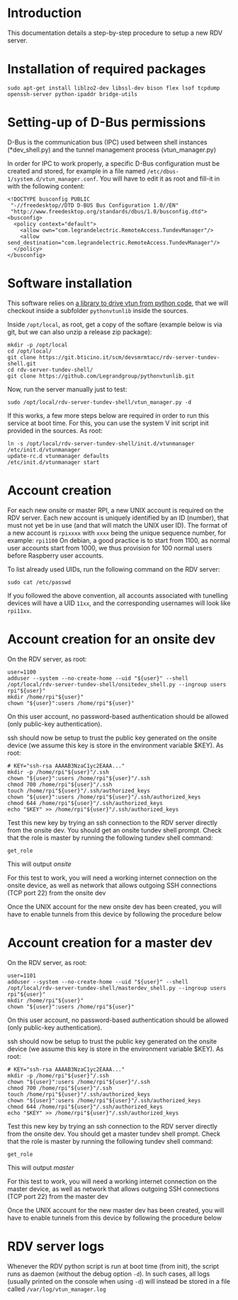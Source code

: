 # Introduction

This documentation details a step-by-step procedure to setup a new RDV server.

# Installation of required packages

```
sudo apt-get install liblzo2-dev libssl-dev bison flex lsof tcpdump openssh-server python-ipaddr bridge-utils
```

# Setting-up of D-Bus permissions

D-Bus is the communication bus (IPC) used between shell instances (*dev_shell.py) and the tunnel management process (vtun_manager.py)

In order for IPC to work properly, a specific D-Bus configuration must be created and stored, for example in a file named `/etc/dbus-1/system.d/vtun_manager.conf`.
You will have to edit it as root and fill-it in with the following content:
```
<!DOCTYPE busconfig PUBLIC
 "-//freedesktop//DTD D-BUS Bus Configuration 1.0//EN"
 "http://www.freedesktop.org/standards/dbus/1.0/busconfig.dtd">
<busconfig>
  <policy context="default">
    <allow own="com.legrandelectric.RemoteAccess.TundevManager"/>
    <allow send_destination="com.legrandelectric.RemoteAccess.TundevManager"/>
  </policy>
</busconfig>
```

# Software installation

This software relies on [a library to drive vtun from python code](https://github.com/Legrandgroup/pythonvtunlib), that we will checkout inside a subfolder `pythonvtunlib` inside the sources.

Inside `/opt/local`, as root, get a copy of the softare (example below is via git, but we can also unzip a release zip package):
```
mkdir -p /opt/local
cd /opt/local/
git clone https://git.bticino.it/scm/devsmrmtacc/rdv-server-tundev-shell.git
cd rdv-server-tundev-shell/
git clone https://github.com/Legrandgroup/pythonvtunlib.git
```

Now, run the server manually just to test:

```
sudo /opt/local/rdv-server-tundev-shell/vtun_manager.py -d
```
If this works, a few more steps below are required in order to run this service at boot time.
For this, you can use the system V init script init provided in the sources. As root:
```
ln -s /opt/local/rdv-server-tundev-shell/init.d/vtunmanager /etc/init.d/vtunmanager
update-rc.d vtunmanager defaults
/etc/init.d/vtunmanager start
```

# Account creation

For each new onsite or master RPI, a new UNIX account is required on the RDV server.
Each new account is uniquely identified by an ID (number), that must not yet be in use (and that will match the UNIX user ID).
The format of a new account is `rpixxxx` with `xxxx` being the unique sequence number, for example: `rpi1100`
On debian, a good practice is to start from 1100, as normal user accounts start from 1000, we thus provision for 100 normal users before Raspberry user accounts.

To list already used UIDs, run the following command on the RDV server:

```
sudo cat /etc/passwd
```

If you followed the above convention, all accounts associated with tunelling devices will have a UID `11xx`, and the corresponding usernames will look like `rpi11xx`.

# Account creation for an onsite dev

On the RDV server, as root:
```
user=1100
adduser --system --no-create-home --uid "${user}" --shell /opt/local/rdv-server-tundev-shell/onsitedev_shell.py --ingroup users rpi"${user}"
mkdir /home/rpi"${user}"
chown "${user}":users /home/rpi"${user}"
```
On this user account, no password-based authentication should be allowed (only public-key authentication).

ssh should now be setup to trust the public key generated on the onsite device (we assume this key is store in the environment variable $KEY).
As root:
```
# KEY="ssh-rsa AAAAB3NzaC1yc2EAAA..."
mkdir -p /home/rpi"${user}"/.ssh
chown "${user}":users /home/rpi"${user}"/.ssh
chmod 700 /home/rpi"${user}"/.ssh
touch /home/rpi"${user}"/.ssh/authorized_keys
chown "${user}":users /home/rpi"${user}"/.ssh/authorized_keys
chmod 644 /home/rpi"${user}"/.ssh/authorized_keys
echo "$KEY" >> /home/rpi"${user}"/.ssh/authorized_keys
```
Test this new key by trying an ssh connection to the RDV server directly from the onsite dev. You should get an onsite tundev shell prompt. Check that the role is master by running the following tundev shell command:
```
get_role
```
This will output *onsite*

For this test to work, you will need a working internet connection on the onsite device, as well as network that allows outgoing SSH connections (TCP port 22) from the onsite dev

Once the UNIX account for the new onsite dev has been created, you will have to enable tunnels from this device by following the procedure below

# Account creation for a master dev

On the RDV server, as root:
```
user=1101
adduser --system --no-create-home --uid "${user}" --shell /opt/local/rdv-server-tundev-shell/masterdev_shell.py --ingroup users rpi"${user}"
mkdir /home/rpi"${user}"
chown "${user}":users /home/rpi"${user}"
```
On this user account, no password-based authentication should be allowed (only public-key authentication).

ssh should now be setup to trust the public key generated on the onsite device (we assume this key is store in the environment variable $KEY).
As root:
```
# KEY="ssh-rsa AAAAB3NzaC1yc2EAAA..."
mkdir -p /home/rpi"${user}"/.ssh
chown "${user}":users /home/rpi"${user}"/.ssh
chmod 700 /home/rpi"${user}"/.ssh
touch /home/rpi"${user}"/.ssh/authorized_keys
chown "${user}":users /home/rpi"${user}"/.ssh/authorized_keys
chmod 644 /home/rpi"${user}"/.ssh/authorized_keys
echo "$KEY" >> /home/rpi"${user}"/.ssh/authorized_keys
```
Test this new key by trying an ssh connection to the RDV server directly from the onsite dev. You should get a master tundev shell prompt. Check that the role is master by running the following tundev shell command:
```
get_role
```
This will output *master*

For this test to work, you will need a working internet connection on the master device, as well as network that allows outgoing SSH connections (TCP port 22) from the master dev

Once the UNIX account for the new master dev has been created, you will have to enable tunnels from this device by following the procedure below

# RDV server logs

Whenever the RDV python script is run at boot time (from init), the script runs as daemon (without the debug option `-d`).
In such cases, all logs (usually printed on the console when using `-d`) will instead be stored in a file called `/var/log/vtun_manager.log`